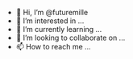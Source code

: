 - 👋 Hi, I’m @futuremille
- 👀 I’m interested in ...
- 🌱 I’m currently learning ...
- 💞️ I’m looking to collaborate on ...
- 📫 How to reach me ...

<!---
futuremille/futuremille is a ✨ special ✨ repository because its `README.md` (this file) appears on your GitHub profile.
You can click the Preview link to take a look at your changes.
--->
